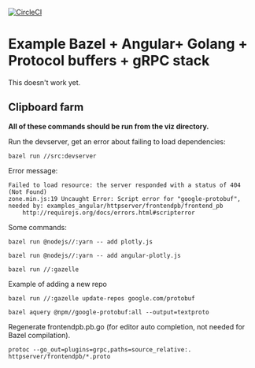 [![CircleCI](https://circleci.com/gh/angular/angular-bazel-example.svg?style=svg)](https://circleci.com/gh/angular/angular-bazel-example)

# Example Bazel + Angular+ Golang + Protocol buffers + gRPC stack

This doesn't work yet.

## Clipboard farm

**All of these commands should be run from the viz directory.**

Run the devserver, get an error about failing to load dependencies:

```shell
bazel run //src:devserver
```

Error message:

    Failed to load resource: the server responded with a status of 404 (Not Found)
    zone.min.js:19 Uncaught Error: Script error for "google-protobuf", needed by: examples_angular/httpserver/frontendpb/frontend_pb
        http://requirejs.org/docs/errors.html#scripterror

Some commands:

```shell
bazel run @nodejs//:yarn -- add plotly.js
```

```shell
bazel run @nodejs//:yarn -- add angular-plotly.js
```

```shell
bazel run //:gazelle
```

Example of adding a new repo

```shell
bazel run //:gazelle update-repos google.com/protobuf
```

```shell
bazel aquery @npm//google-protobuf:all --output=textproto
```

Regenerate frontendpb.pb.go (for editor auto completion, not needed for Bazel
compilation).

```shell
protoc --go_out=plugins=grpc,paths=source_relative:. httpserver/frontendpb/*.proto
```
